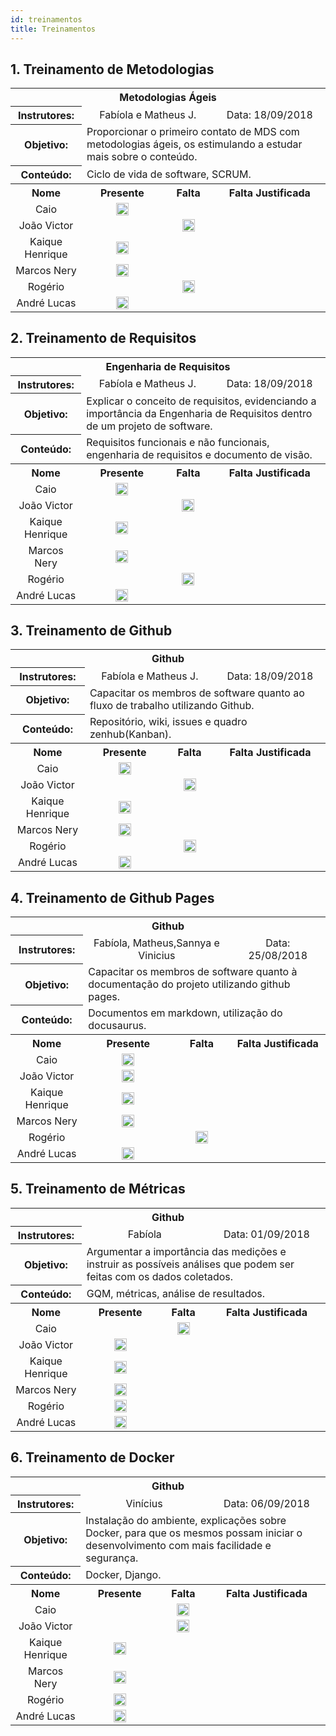 ```yaml
---
id: treinamentos
title: Treinamentos
---
```



## 1. Treinamento de Metodologias
<table>
  <tbody><tr>
    <th colspan="4">Metodologias Ágeis</th>
  </tr>
 <tr>
    <th colspan="1">Instrutores:</th>
   <td colspan="2" align="center"> Fabíola e Matheus J.
    </td>
<td colspan="1" align="center"> Data: 18/09/2018
  </td>
</tr>
 <tr>
 </tr>
<tr>
    <th colspan="1">Objetivo:</th>
   <td colspan="3"> Proporcionar o primeiro contato de MDS com metodologias ágeis, os estimulando a estudar mais sobre o conteúdo.
  </td>
</tr>
<tr>
    <th colspan="1">Conteúdo:</th>
   <td colspan="3"> Ciclo de vida de software, SCRUM.
  </td>
</tr>
 <tr>
    <th>Nome</th>
    <th>Presente</th>
    <th>Falta</th>
    <th>Falta Justificada<br>
</th>
  </tr>
 <tr>
    <td align="center"> Caio
    </td>
<td align="center"> <img class="emoji" title=":white_check_mark:" alt=":white_check_mark:" src="https://camo.githubusercontent.com/1ddba8041888820bf881e1894ae67a973eaccb7d/68747470733a2f2f6173736574732d63646e2e6769746875622e636f6d2f696d616765732f69636f6e732f656d6f6a692f756e69636f64652f323730352e706e67" height="20" width="20" align="absmiddle" data-canonical-src="https://assets-cdn.github.com/images/icons/emoji/unicode/2705.png">
    </td>
<td align="center">
    </td>
<td align="center"> <br>
  </td>
</tr>
 <tr>
    <td align="center"> João Victor
    </td>
<td align="center">
    </td>
<td align="center">
 <img class="emoji" title=":white_check_mark:" alt=":white_check_mark:" src="https://camo.githubusercontent.com/1ddba8041888820bf881e1894ae67a973eaccb7d/68747470733a2f2f6173736574732d63646e2e6769746875622e636f6d2f696d616765732f69636f6e732f656d6f6a692f756e69636f64652f323730352e706e67" height="20" width="20" align="absmiddle" data-canonical-src="https://assets-cdn.github.com/images/icons/emoji/unicode/2705.png">
    </td>
<td align="center"> <br>
  </td>
</tr>
 <tr>
    <td align="center"> Kaique Henrique
    </td>
<td align="center"> <img class="emoji" title=":white_check_mark:" alt=":white_check_mark:" src="https://camo.githubusercontent.com/1ddba8041888820bf881e1894ae67a973eaccb7d/68747470733a2f2f6173736574732d63646e2e6769746875622e636f6d2f696d616765732f69636f6e732f656d6f6a692f756e69636f64652f323730352e706e67" height="20" width="20" align="absmiddle" data-canonical-src="https://assets-cdn.github.com/images/icons/emoji/unicode/2705.png">
    </td>
<td align="center">
    </td>
<td align="center"> <br>
  </td>
</tr>
 <tr>
    <td align="center"> Marcos Nery
    </td>
<td align="center"> <img class="emoji" title=":white_check_mark:" alt=":white_check_mark:" src="https://camo.githubusercontent.com/1ddba8041888820bf881e1894ae67a973eaccb7d/68747470733a2f2f6173736574732d63646e2e6769746875622e636f6d2f696d616765732f69636f6e732f656d6f6a692f756e69636f64652f323730352e706e67" height="20" width="20" align="absmiddle" data-canonical-src="https://assets-cdn.github.com/images/icons/emoji/unicode/2705.png">
    </td>
<td align="center">
    </td>
<td align="center"> <br>
  </td>
</tr>

 <tr>
    <td align="center"> Rogério
    </td>
<td align="center">
    </td>
<td align="center"><img class="emoji" title=":white_check_mark:" alt=":white_check_mark:" src="https://camo.githubusercontent.com/1ddba8041888820bf881e1894ae67a973eaccb7d/68747470733a2f2f6173736574732d63646e2e6769746875622e636f6d2f696d616765732f69636f6e732f656d6f6a692f756e69636f64652f323730352e706e67" height="20" width="20" align="absmiddle" data-canonical-src="https://assets-cdn.github.com/images/icons/emoji/unicode/2705.png">
    </td>
<td align="center"> <br>
  </td>
</tr>
 <tr>
    <td align="center"> André Lucas
    </td>
<td align="center"> <img class="emoji" title=":white_check_mark:" alt=":white_check_mark:" src="https://camo.githubusercontent.com/1ddba8041888820bf881e1894ae67a973eaccb7d/68747470733a2f2f6173736574732d63646e2e6769746875622e636f6d2f696d616765732f69636f6e732f656d6f6a692f756e69636f64652f323730352e706e67" height="20" width="20" align="absmiddle" data-canonical-src="https://assets-cdn.github.com/images/icons/emoji/unicode/2705.png">
    </td>
<td align="center">
    </td>
<td align="center"> <br>
  </td>
</tr>
</tbody></table>


## 2. Treinamento de Requisitos


<table>
  <tbody><tr>
    <th colspan="4">Engenharia de Requisitos</th>
  </tr>
 <tr>
    <th colspan="1">Instrutores:</th>
   <td colspan="2" align="center"> Fabíola e Matheus J.
    </td>
<td colspan="1" align="center"> Data: 18/09/2018
  </td>
</tr>
 <tr>
 </tr>
<tr>
    <th colspan="1">Objetivo:</th>
   <td colspan="3"> Explicar o conceito de requisitos, evidenciando a importância da Engenharia de Requisitos dentro de um projeto de software.
  </td>
</tr>
<tr>
    <th colspan="1">Conteúdo:</th>
   <td colspan="3"> Requisitos funcionais e não funcionais, engenharia de requisitos e documento de visão.
  </td>
</tr>
 <tr>
    <th>Nome</th>
    <th>Presente</th>
    <th>Falta</th>
    <th>Falta Justificada<br>
</th>
  </tr>
 <tr>
    <td align="center"> Caio
    </td>
<td align="center"> <img class="emoji" title=":white_check_mark:" alt=":white_check_mark:" src="https://camo.githubusercontent.com/1ddba8041888820bf881e1894ae67a973eaccb7d/68747470733a2f2f6173736574732d63646e2e6769746875622e636f6d2f696d616765732f69636f6e732f656d6f6a692f756e69636f64652f323730352e706e67" height="20" width="20" align="absmiddle" data-canonical-src="https://assets-cdn.github.com/images/icons/emoji/unicode/2705.png">
    </td>
<td align="center">
    </td>
<td align="center"> <br>
  </td>
</tr>
 <tr>
    <td align="center"> João Victor
    </td>
<td align="center">
    </td>
<td align="center">
 <img class="emoji" title=":white_check_mark:" alt=":white_check_mark:" src="https://camo.githubusercontent.com/1ddba8041888820bf881e1894ae67a973eaccb7d/68747470733a2f2f6173736574732d63646e2e6769746875622e636f6d2f696d616765732f69636f6e732f656d6f6a692f756e69636f64652f323730352e706e67" height="20" width="20" align="absmiddle" data-canonical-src="https://assets-cdn.github.com/images/icons/emoji/unicode/2705.png">
    </td>
<td align="center"> <br>
  </td>
</tr>
 <tr>
    <td align="center"> Kaique Henrique
    </td>
<td align="center"> <img class="emoji" title=":white_check_mark:" alt=":white_check_mark:" src="https://camo.githubusercontent.com/1ddba8041888820bf881e1894ae67a973eaccb7d/68747470733a2f2f6173736574732d63646e2e6769746875622e636f6d2f696d616765732f69636f6e732f656d6f6a692f756e69636f64652f323730352e706e67" height="20" width="20" align="absmiddle" data-canonical-src="https://assets-cdn.github.com/images/icons/emoji/unicode/2705.png">
    </td>
<td align="center">
    </td>
<td align="center"> <br>
  </td>
</tr>
 <tr>
    <td align="center"> Marcos Nery
    </td>
<td align="center"> <img class="emoji" title=":white_check_mark:" alt=":white_check_mark:" src="https://camo.githubusercontent.com/1ddba8041888820bf881e1894ae67a973eaccb7d/68747470733a2f2f6173736574732d63646e2e6769746875622e636f6d2f696d616765732f69636f6e732f656d6f6a692f756e69636f64652f323730352e706e67" height="20" width="20" align="absmiddle" data-canonical-src="https://assets-cdn.github.com/images/icons/emoji/unicode/2705.png">
    </td>
<td align="center">
    </td>
<td align="center"> <br>
  </td>
</tr>

 <tr>
    <td align="center"> Rogério
    </td>
<td align="center">
    </td>
<td align="center"><img class="emoji" title=":white_check_mark:" alt=":white_check_mark:" src="https://camo.githubusercontent.com/1ddba8041888820bf881e1894ae67a973eaccb7d/68747470733a2f2f6173736574732d63646e2e6769746875622e636f6d2f696d616765732f69636f6e732f656d6f6a692f756e69636f64652f323730352e706e67" height="20" width="20" align="absmiddle" data-canonical-src="https://assets-cdn.github.com/images/icons/emoji/unicode/2705.png">
    </td>
<td align="center"> <br>
  </td>
</tr>
 <tr>
    <td align="center"> André Lucas
    </td>
<td align="center"> <img class="emoji" title=":white_check_mark:" alt=":white_check_mark:" src="https://camo.githubusercontent.com/1ddba8041888820bf881e1894ae67a973eaccb7d/68747470733a2f2f6173736574732d63646e2e6769746875622e636f6d2f696d616765732f69636f6e732f656d6f6a692f756e69636f64652f323730352e706e67" height="20" width="20" align="absmiddle" data-canonical-src="https://assets-cdn.github.com/images/icons/emoji/unicode/2705.png">
    </td>
<td align="center">
    </td>
<td align="center"> <br>
  </td>
</tr>
</tbody></table>



## 3. Treinamento de Github


<table>
  <tbody><tr>
    <th colspan="4">Github</th>
  </tr>
 <tr>
    <th colspan="1">Instrutores:</th>
   <td colspan="2" align="center"> Fabíola e Matheus J.
    </td>
<td colspan="1" align="center"> Data: 18/09/2018
  </td>
</tr>
 <tr>
 </tr>
<tr>
    <th colspan="1">Objetivo:</th>
   <td colspan="3"> Capacitar os membros de software quanto ao fluxo de trabalho utilizando Github.
  </td>
</tr>
<tr>
    <th colspan="1">Conteúdo:</th>
   <td colspan="3"> Repositório, wiki, issues e quadro zenhub(Kanban).
  </td>
</tr>
 <tr>
    <th>Nome</th>
    <th>Presente</th>
    <th>Falta</th>
    <th>Falta Justificada<br>
</th>
  </tr>
 <tr>
    <td align="center"> Caio
    </td>
<td align="center"> <img class="emoji" title=":white_check_mark:" alt=":white_check_mark:" src="https://camo.githubusercontent.com/1ddba8041888820bf881e1894ae67a973eaccb7d/68747470733a2f2f6173736574732d63646e2e6769746875622e636f6d2f696d616765732f69636f6e732f656d6f6a692f756e69636f64652f323730352e706e67" height="20" width="20" align="absmiddle" data-canonical-src="https://assets-cdn.github.com/images/icons/emoji/unicode/2705.png">
    </td>
<td align="center">
    </td>
<td align="center"> <br>
  </td>
</tr>
 <tr>
    <td align="center"> João Victor
    </td>
<td align="center">
    </td>
<td align="center">
 <img class="emoji" title=":white_check_mark:" alt=":white_check_mark:" src="https://camo.githubusercontent.com/1ddba8041888820bf881e1894ae67a973eaccb7d/68747470733a2f2f6173736574732d63646e2e6769746875622e636f6d2f696d616765732f69636f6e732f656d6f6a692f756e69636f64652f323730352e706e67" height="20" width="20" align="absmiddle" data-canonical-src="https://assets-cdn.github.com/images/icons/emoji/unicode/2705.png">
    </td>
<td align="center"> <br>
  </td>
</tr>
 <tr>
    <td align="center"> Kaique Henrique
    </td>
<td align="center"> <img class="emoji" title=":white_check_mark:" alt=":white_check_mark:" src="https://camo.githubusercontent.com/1ddba8041888820bf881e1894ae67a973eaccb7d/68747470733a2f2f6173736574732d63646e2e6769746875622e636f6d2f696d616765732f69636f6e732f656d6f6a692f756e69636f64652f323730352e706e67" height="20" width="20" align="absmiddle" data-canonical-src="https://assets-cdn.github.com/images/icons/emoji/unicode/2705.png">
    </td>
<td align="center">
    </td>
<td align="center"> <br>
  </td>
</tr>
 <tr>
    <td align="center"> Marcos Nery
    </td>
<td align="center"> <img class="emoji" title=":white_check_mark:" alt=":white_check_mark:" src="https://camo.githubusercontent.com/1ddba8041888820bf881e1894ae67a973eaccb7d/68747470733a2f2f6173736574732d63646e2e6769746875622e636f6d2f696d616765732f69636f6e732f656d6f6a692f756e69636f64652f323730352e706e67" height="20" width="20" align="absmiddle" data-canonical-src="https://assets-cdn.github.com/images/icons/emoji/unicode/2705.png">
    </td>
<td align="center">
    </td>
<td align="center"> <br>
  </td>
</tr>

 <tr>
    <td align="center"> Rogério
    </td>
<td align="center">
    </td>
<td align="center"><img class="emoji" title=":white_check_mark:" alt=":white_check_mark:" src="https://camo.githubusercontent.com/1ddba8041888820bf881e1894ae67a973eaccb7d/68747470733a2f2f6173736574732d63646e2e6769746875622e636f6d2f696d616765732f69636f6e732f656d6f6a692f756e69636f64652f323730352e706e67" height="20" width="20" align="absmiddle" data-canonical-src="https://assets-cdn.github.com/images/icons/emoji/unicode/2705.png">
    </td>
<td align="center"> <br>
  </td>
</tr>
 <tr>
    <td align="center"> André Lucas
    </td>
<td align="center"> <img class="emoji" title=":white_check_mark:" alt=":white_check_mark:" src="https://camo.githubusercontent.com/1ddba8041888820bf881e1894ae67a973eaccb7d/68747470733a2f2f6173736574732d63646e2e6769746875622e636f6d2f696d616765732f69636f6e732f656d6f6a692f756e69636f64652f323730352e706e67" height="20" width="20" align="absmiddle" data-canonical-src="https://assets-cdn.github.com/images/icons/emoji/unicode/2705.png">
    </td>
<td align="center">
    </td>
<td align="center"> <br>
  </td>
</tr>
</tbody></table>




## 4. Treinamento de Github Pages


<table>
  <tbody><tr>
    <th colspan="4">Github</th>
  </tr>
 <tr>
    <th colspan="1">Instrutores:</th>
   <td colspan="2" align="center"> Fabíola, Matheus,Sannya e Vinicius
    </td>
<td colspan="1" align="center"> Data: 25/08/2018
  </td>
</tr>
 <tr>
 </tr>
<tr>
    <th colspan="1">Objetivo:</th>
   <td colspan="3"> Capacitar os membros de software quanto à documentação do projeto utilizando github pages.
  </td>
</tr>
<tr>
    <th colspan="1">Conteúdo:</th>
   <td colspan="3"> Documentos em markdown, utilização do docusaurus.
  </td>
</tr>
 <tr>
    <th>Nome</th>
    <th>Presente</th>
    <th>Falta</th>
    <th>Falta Justificada<br>
</th>
  </tr>
 <tr>
    <td align="center"> Caio
    </td>
<td align="center"> <img class="emoji" title=":white_check_mark:" alt=":white_check_mark:" src="https://camo.githubusercontent.com/1ddba8041888820bf881e1894ae67a973eaccb7d/68747470733a2f2f6173736574732d63646e2e6769746875622e636f6d2f696d616765732f69636f6e732f656d6f6a692f756e69636f64652f323730352e706e67" height="20" width="20" align="absmiddle" data-canonical-src="https://assets-cdn.github.com/images/icons/emoji/unicode/2705.png">
    </td>
<td align="center">
    </td>
<td align="center"> <br>
  </td>
</tr>
 <tr>
    <td align="center"> João Victor
    </td>
<td align="center">
<img class="emoji" title=":white_check_mark:" alt=":white_check_mark:" src="https://camo.githubusercontent.com/1ddba8041888820bf881e1894ae67a973eaccb7d/68747470733a2f2f6173736574732d63646e2e6769746875622e636f6d2f696d616765732f69636f6e732f656d6f6a692f756e69636f64652f323730352e706e67" height="20" width="20" align="absmiddle" data-canonical-src="https://assets-cdn.github.com/images/icons/emoji/unicode/2705.png">
    </td>
<td align="center">
    </td>
<td align="center"> <br>
  </td>
</tr>
 <tr>
    <td align="center"> Kaique Henrique
    </td>
<td align="center"> <img class="emoji" title=":white_check_mark:" alt=":white_check_mark:" src="https://camo.githubusercontent.com/1ddba8041888820bf881e1894ae67a973eaccb7d/68747470733a2f2f6173736574732d63646e2e6769746875622e636f6d2f696d616765732f69636f6e732f656d6f6a692f756e69636f64652f323730352e706e67" height="20" width="20" align="absmiddle" data-canonical-src="https://assets-cdn.github.com/images/icons/emoji/unicode/2705.png">
    </td>
<td align="center">
    </td>
<td align="center"> <br>
  </td>
</tr>
 <tr>
    <td align="center"> Marcos Nery
    </td>
<td align="center"> <img class="emoji" title=":white_check_mark:" alt=":white_check_mark:" src="https://camo.githubusercontent.com/1ddba8041888820bf881e1894ae67a973eaccb7d/68747470733a2f2f6173736574732d63646e2e6769746875622e636f6d2f696d616765732f69636f6e732f656d6f6a692f756e69636f64652f323730352e706e67" height="20" width="20" align="absmiddle" data-canonical-src="https://assets-cdn.github.com/images/icons/emoji/unicode/2705.png">
    </td>
<td align="center">
    </td>
<td align="center"> <br>
  </td>
</tr>

 <tr>
    <td align="center"> Rogério
    </td>
<td align="center">
    </td>
<td align="center"><img class="emoji" title=":white_check_mark:" alt=":white_check_mark:" src="https://camo.githubusercontent.com/1ddba8041888820bf881e1894ae67a973eaccb7d/68747470733a2f2f6173736574732d63646e2e6769746875622e636f6d2f696d616765732f69636f6e732f656d6f6a692f756e69636f64652f323730352e706e67" height="20" width="20" align="absmiddle" data-canonical-src="https://assets-cdn.github.com/images/icons/emoji/unicode/2705.png">
    </td>
<td align="center"> <br>
  </td>
</tr>
 <tr>
    <td align="center"> André Lucas
    </td>
<td align="center"> <img class="emoji" title=":white_check_mark:" alt=":white_check_mark:" src="https://camo.githubusercontent.com/1ddba8041888820bf881e1894ae67a973eaccb7d/68747470733a2f2f6173736574732d63646e2e6769746875622e636f6d2f696d616765732f69636f6e732f656d6f6a692f756e69636f64652f323730352e706e67" height="20" width="20" align="absmiddle" data-canonical-src="https://assets-cdn.github.com/images/icons/emoji/unicode/2705.png">
    </td>
<td align="center">
    </td>
<td align="center"> <br>
  </td>
</tr>
</tbody></table>




## 5. Treinamento de Métricas


<table>
  <tbody><tr>
    <th colspan="4">Github</th>
  </tr>
 <tr>
    <th colspan="1">Instrutores:</th>
   <td colspan="2" align="center"> Fabíola
    </td>
<td colspan="1" align="center"> Data: 01/09/2018
  </td>
</tr>
 <tr>
 </tr>
<tr>
    <th colspan="1">Objetivo:</th>
   <td colspan="3"> Argumentar a importância das medições e instruir as possíveis análises que podem ser feitas com os dados coletados.
  </td>
</tr>
<tr>
    <th colspan="1">Conteúdo:</th>
   <td colspan="3">GQM, métricas, análise de resultados.
  </td>
</tr>
 <tr>
    <th>Nome</th>
    <th>Presente</th>
    <th>Falta</th>
    <th>Falta Justificada<br>
</th>
  </tr>
 <tr>
    <td align="center"> Caio
    </td>
<td align="center">
    </td>
<td align="center">
 <img class="emoji" title=":white_check_mark:" alt=":white_check_mark:" src="https://camo.githubusercontent.com/1ddba8041888820bf881e1894ae67a973eaccb7d/68747470733a2f2f6173736574732d63646e2e6769746875622e636f6d2f696d616765732f69636f6e732f656d6f6a692f756e69636f64652f323730352e706e67" height="20" width="20" align="absmiddle" data-canonical-src="https://assets-cdn.github.com/images/icons/emoji/unicode/2705.png">
    </td>
<td align="center"> <br>
  </td>
</tr>
 <tr>
    <td align="center"> João Victor
    </td>
<td align="center">
<img class="emoji" title=":white_check_mark:" alt=":white_check_mark:" src="https://camo.githubusercontent.com/1ddba8041888820bf881e1894ae67a973eaccb7d/68747470733a2f2f6173736574732d63646e2e6769746875622e636f6d2f696d616765732f69636f6e732f656d6f6a692f756e69636f64652f323730352e706e67" height="20" width="20" align="absmiddle" data-canonical-src="https://assets-cdn.github.com/images/icons/emoji/unicode/2705.png">
    </td>
<td align="center">
    </td>
<td align="center"> <br>
  </td>
</tr>
 <tr>
    <td align="center"> Kaique Henrique
    </td>
<td align="center"> <img class="emoji" title=":white_check_mark:" alt=":white_check_mark:" src="https://camo.githubusercontent.com/1ddba8041888820bf881e1894ae67a973eaccb7d/68747470733a2f2f6173736574732d63646e2e6769746875622e636f6d2f696d616765732f69636f6e732f656d6f6a692f756e69636f64652f323730352e706e67" height="20" width="20" align="absmiddle" data-canonical-src="https://assets-cdn.github.com/images/icons/emoji/unicode/2705.png">
    </td>
<td align="center">
    </td>
<td align="center"> <br>
  </td>
</tr>
 <tr>
    <td align="center"> Marcos Nery
    </td>
<td align="center"> <img class="emoji" title=":white_check_mark:" alt=":white_check_mark:" src="https://camo.githubusercontent.com/1ddba8041888820bf881e1894ae67a973eaccb7d/68747470733a2f2f6173736574732d63646e2e6769746875622e636f6d2f696d616765732f69636f6e732f656d6f6a692f756e69636f64652f323730352e706e67" height="20" width="20" align="absmiddle" data-canonical-src="https://assets-cdn.github.com/images/icons/emoji/unicode/2705.png">
    </td>
<td align="center">
    </td>
<td align="center"> <br>
  </td>
</tr>

 <tr>
    <td align="center"> Rogério
    </td>
<td align="center"><img class="emoji" title=":white_check_mark:" alt=":white_check_mark:" src="https://camo.githubusercontent.com/1ddba8041888820bf881e1894ae67a973eaccb7d/68747470733a2f2f6173736574732d63646e2e6769746875622e636f6d2f696d616765732f69636f6e732f656d6f6a692f756e69636f64652f323730352e706e67" height="20" width="20" align="absmiddle" data-canonical-src="https://assets-cdn.github.com/images/icons/emoji/unicode/2705.png">
    </td>
    <td align="center">
    </td>
<td align="center"> <br>
  </td>
</tr>
 <tr>
    <td align="center"> André Lucas
    </td>
<td align="center"> <img class="emoji" title=":white_check_mark:" alt=":white_check_mark:" src="https://camo.githubusercontent.com/1ddba8041888820bf881e1894ae67a973eaccb7d/68747470733a2f2f6173736574732d63646e2e6769746875622e636f6d2f696d616765732f69636f6e732f656d6f6a692f756e69636f64652f323730352e706e67" height="20" width="20" align="absmiddle" data-canonical-src="https://assets-cdn.github.com/images/icons/emoji/unicode/2705.png">
    </td>
<td align="center">
    </td>
<td align="center"> <br>
  </td>
</tr>
</tbody></table>

## 6. Treinamento de Docker


<table>
  <tbody><tr>
    <th colspan="4">Github</th>
  </tr>
 <tr>
    <th colspan="1">Instrutores:</th>
   <td colspan="2" align="center"> Vinícius
    </td>
<td colspan="1" align="center"> Data: 06/09/2018
  </td>
</tr>
 <tr>
 </tr>
<tr>
    <th colspan="1">Objetivo:</th>
   <td colspan="3"> Instalação do ambiente, explicações sobre Docker, para que os mesmos possam iniciar o desenvolvimento com mais facilidade e segurança.
  </td>
</tr>
<tr>
    <th colspan="1">Conteúdo:</th>
   <td colspan="3">Docker, Django.
  </td>
</tr>
 <tr>
    <th>Nome</th>
    <th>Presente</th>
    <th>Falta</th>
    <th>Falta Justificada<br>
</th>
  </tr>
 <tr>
    <td align="center"> Caio
    </td>
<td align="center">
    </td>
<td align="center">
 <img class="emoji" title=":white_check_mark:" alt=":white_check_mark:" src="https://camo.githubusercontent.com/1ddba8041888820bf881e1894ae67a973eaccb7d/68747470733a2f2f6173736574732d63646e2e6769746875622e636f6d2f696d616765732f69636f6e732f656d6f6a692f756e69636f64652f323730352e706e67" height="20" width="20" align="absmiddle" data-canonical-src="https://assets-cdn.github.com/images/icons/emoji/unicode/2705.png">
    </td>
<td align="center"> <br>
  </td>
</tr>
 <tr>
    <td align="center"> João Victor
    </td>
    <td align="center">
        </td>
    <td align="center">
     <img class="emoji" title=":white_check_mark:" alt=":white_check_mark:" src="https://camo.githubusercontent.com/1ddba8041888820bf881e1894ae67a973eaccb7d/68747470733a2f2f6173736574732d63646e2e6769746875622e636f6d2f696d616765732f69636f6e732f656d6f6a692f756e69636f64652f323730352e706e67" height="20" width="20" align="absmiddle" data-canonical-src="https://assets-cdn.github.com/images/icons/emoji/unicode/2705.png">
        </td>
    <td align="center"> <br>
      </td>
    </tr>
 <tr>
    <td align="center"> Kaique Henrique
    </td>
<td align="center"> <img class="emoji" title=":white_check_mark:" alt=":white_check_mark:" src="https://camo.githubusercontent.com/1ddba8041888820bf881e1894ae67a973eaccb7d/68747470733a2f2f6173736574732d63646e2e6769746875622e636f6d2f696d616765732f69636f6e732f656d6f6a692f756e69636f64652f323730352e706e67" height="20" width="20" align="absmiddle" data-canonical-src="https://assets-cdn.github.com/images/icons/emoji/unicode/2705.png">
    </td>
<td align="center">
    </td>
<td align="center"> <br>
  </td>
</tr>
 <tr>
    <td align="center"> Marcos Nery
    </td>
<td align="center"> <img class="emoji" title=":white_check_mark:" alt=":white_check_mark:" src="https://camo.githubusercontent.com/1ddba8041888820bf881e1894ae67a973eaccb7d/68747470733a2f2f6173736574732d63646e2e6769746875622e636f6d2f696d616765732f69636f6e732f656d6f6a692f756e69636f64652f323730352e706e67" height="20" width="20" align="absmiddle" data-canonical-src="https://assets-cdn.github.com/images/icons/emoji/unicode/2705.png">
    </td>
<td align="center">
    </td>
<td align="center"> <br>
  </td>
</tr>

 <tr>
    <td align="center"> Rogério
    </td>
<td align="center"><img class="emoji" title=":white_check_mark:" alt=":white_check_mark:" src="https://camo.githubusercontent.com/1ddba8041888820bf881e1894ae67a973eaccb7d/68747470733a2f2f6173736574732d63646e2e6769746875622e636f6d2f696d616765732f69636f6e732f656d6f6a692f756e69636f64652f323730352e706e67" height="20" width="20" align="absmiddle" data-canonical-src="https://assets-cdn.github.com/images/icons/emoji/unicode/2705.png">
    </td>
    <td align="center">
    </td>
<td align="center"> <br>
  </td>
</tr>
 <tr>
    <td align="center"> André Lucas
    </td>
<td align="center"> <img class="emoji" title=":white_check_mark:" alt=":white_check_mark:" src="https://camo.githubusercontent.com/1ddba8041888820bf881e1894ae67a973eaccb7d/68747470733a2f2f6173736574732d63646e2e6769746875622e636f6d2f696d616765732f69636f6e732f656d6f6a692f756e69636f64652f323730352e706e67" height="20" width="20" align="absmiddle" data-canonical-src="https://assets-cdn.github.com/images/icons/emoji/unicode/2705.png">
    </td>
<td align="center">
    </td>
<td align="center"> <br>
  </td>
</tr>
</tbody></table>
